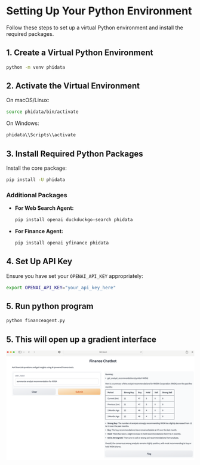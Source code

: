 # Setting Up Your Python Environment

Follow these steps to set up a virtual Python environment and install the required packages.

## 1. Create a Virtual Python Environment
```bash
python -m venv phidata
```

## 2. Activate the Virtual Environment
On macOS/Linux:
```bash
source phidata/bin/activate
```
On Windows:
```bash
phidata\\Scripts\\activate
```

## 3. Install Required Python Packages
Install the core package:
```bash
pip install -U phidata
```

### Additional Packages
- **For Web Search Agent:**
  ```bash
  pip install openai duckduckgo-search phidata
  ```
- **For Finance Agent:**
  ```bash
  pip install openai yfinance phidata
  ```

## 4. Set Up API Key
Ensure you have set your `OPENAI_API_KEY` appropriately:
```bash
export OPENAI_API_KEY="your_api_key_here"
```

## 5. Run python program
```bash
python financeagent.py
```

## 5. This will open up a gradient interface

![Alt text](image.png)
